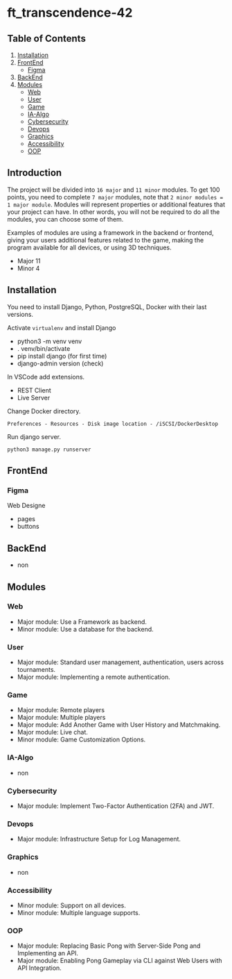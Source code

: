 # ft_transcendence-42

## Table of Contents
1. [Installation](#installation)
2. [FrontEnd](#frontend)
    - [Figma](#figma)
3. [BackEnd](#backend)
4. [Modules](#modules)
    - [Web](#web)
    - [User](#user)
    - [Game](#game)
    - [IA-Algo](#ia-algo)
    - [Cybersecurity](#cybersecurity)
    - [Devops](#devops)
    - [Graphics](#graphics)
    - [Accessibility](#accessibility)
    - [OOP](#oop)

## Introduction

The project will be divided into `16 major` and `11 minor` modules. To get 100 points, you need to complete `7 major` modules, note that `2 minor modules = 1 major module`. Modules will represent properties or additional features that your project can have. In other words, you will not be required to do all the modules, you can choose some of them.

Examples of modules are using a framework in the backend or frontend, giving your users additional features related to the game, making the program available for all devices, or using 3D techniques.

- Major 11
- Minor 4

## Installation

You need to install Django, Python, PostgreSQL, Docker with their last versions.

Activate `virtualenv` and install Django

- python3 -m venv venv
- . venv/bin/activate
- pip install django (for first time)
- django-admin version (check)

In VSCode add extensions.

- REST Client
- Live Server

Change Docker directory.

`Preferences - Resources - Disk image location - /iSCSI/DockerDesktop`

Run django server.

```python3 manage.py runserver```

## FrontEnd

### Figma

Web Designe

- pages
- buttons

## BackEnd

- non

## Modules

### Web

- Major module: Use a Framework as backend.
- Minor module: Use a database for the backend.

### User

- Major module: Standard user management, authentication, users across
tournaments.
- Major module: Implementing a remote authentication.

### Game

- Major module: Remote players
- Major module: Multiple players
- Major module: Add Another Game with User History and Matchmaking.
- Major module: Live chat.
- Minor module: Game Customization Options.

### IA-Algo

- non

### Cybersecurity

- Major module: Implement Two-Factor Authentication (2FA) and JWT.

### Devops

- Major module: Infrastructure Setup for Log Management.

### Graphics

- non

### Accessibility

- Minor module: Support on all devices.
- Minor module: Multiple language supports.

### OOP

- Major module: Replacing Basic Pong with Server-Side Pong and Implementing an API.
- Major module: Enabling Pong Gameplay via CLI against Web Users with API
Integration.
